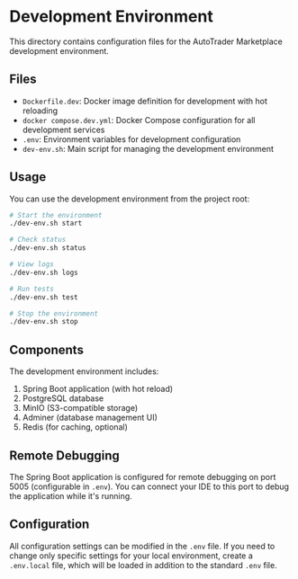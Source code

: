 # Development Environment

This directory contains configuration files for the AutoTrader Marketplace development environment.

## Files

- `Dockerfile.dev`: Docker image definition for development with hot reloading
- `docker compose.dev.yml`: Docker Compose configuration for all development services
- `.env`: Environment variables for development configuration
- `dev-env.sh`: Main script for managing the development environment

## Usage

You can use the development environment from the project root:

```bash
# Start the environment
./dev-env.sh start

# Check status
./dev-env.sh status

# View logs
./dev-env.sh logs

# Run tests
./dev-env.sh test

# Stop the environment
./dev-env.sh stop
```

## Components

The development environment includes:

1. Spring Boot application (with hot reload)
2. PostgreSQL database
3. MinIO (S3-compatible storage)
4. Adminer (database management UI)
5. Redis (for caching, optional)

## Remote Debugging

The Spring Boot application is configured for remote debugging on port 5005 (configurable in `.env`).
You can connect your IDE to this port to debug the application while it's running.

## Configuration

All configuration settings can be modified in the `.env` file. If you need to change only
specific settings for your local environment, create a `.env.local` file, which will be
loaded in addition to the standard `.env` file.
